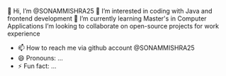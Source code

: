 👋 Hi, I’m @SONAMMISHRA25
 👀 I’m interested in coding with Java and frontend development 
 🌱 I’m currently learning Master's in Computer Applications
 I’m looking to collaborate on open-source projects for work experience 
- 📫 How to reach me via github account @SONAMMISHRA25
- 😄 Pronouns: ...
- ⚡ Fun fact: ...

<!---
SONAMMISHRA25/SONAMMISHRA25 is a ✨ special ✨ repository because its `README.md` (this file) appears on your GitHub profile.
You can click the Preview link to take a look at your changes.
--->
